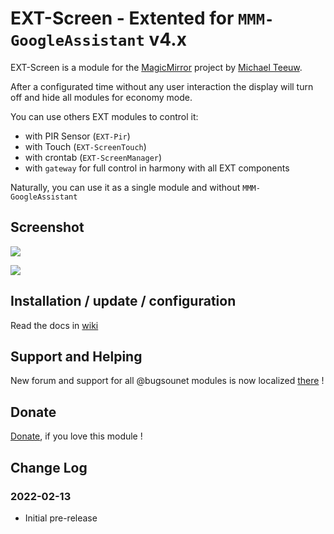 # EXT-Screen - Extented for `MMM-GoogleAssistant` v4.x

EXT-Screen is a module for the [MagicMirror](https://github.com/MichMich/MagicMirror) project by [Michael Teeuw](https://github.com/MichMich).

After a configurated time without any user interaction the display will turn off and hide all modules for economy mode.

You can use others EXT modules to control it:
 * with PIR Sensor (`EXT-Pir`)
 * with Touch (`EXT-ScreenTouch`)
 * with crontab (`EXT-ScreenManager`)
 * with `gateway` for full control in harmony with all EXT components 

Naturally, you can use it as a single module and without `MMM-GoogleAssistant`

## Screenshot
![](https://raw.githubusercontent.com/bugsounet/EXT-Screen/dev/screenshot/screenshot.png)

![](https://raw.githubusercontent.com/bugsounet/EXT-Screen/dev/screenshot/screenshot2.png)

## Installation / update / configuration

Read the docs in [wiki](https://wiki.bugsounet.fr/EXT-Screen)

## Support and Helping
New forum and support for all @bugsounet modules is now localized [there](https://forum.bugsounet.fr) !
 
## Donate
 [Donate](https://www.paypal.com/cgi-bin/webscr?cmd=_s-xclick&hosted_button_id=TTHRH94Y4KL36&source=url), if you love this module !

## Change Log

### 2022-02-13
- Initial pre-release
